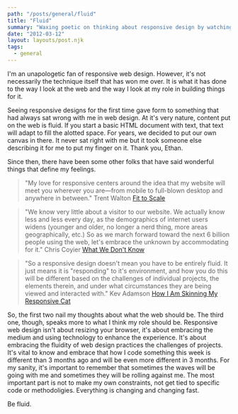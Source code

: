 ```yaml
---
path: "/posts/general/fluid"
title: "Fluid"
summary: "Waxing poetic on thinking about responsive design by watching nature"
date: "2012-03-12"
layout: layouts/post.njk
tags:
  - general
---
```


I'm an unapologetic fan of responsive web design. However, it's not necessarily the technique itself that has won me over. It is what it has done to the way I look at the web and the way I look at my role in building things for it.

Seeing responsive designs for the first time gave form to something that had always sat wrong with me in web design. At it's very nature, content put on the web is fluid. If you start a basic HTML document with text, that text will adapt to fill the alotted space. For years, we decided to put our own canvas in there. It never sat right with me but it took someone else describing it for me to put my finger on it. Thank you, Ethan.

Since then, there have been some other folks that have said wonderful things that define my feelings.

> "My love for responsive centers around the idea that my website will meet you wherever you are—from mobile to full-blown desktop and anywhere in between." Trent Walton [Fit to Scale](http://trentwalton.com/2011/05/10/fit-to-scale)

> "We know very little about a visitor to our website. We actually know less and less every day, as the demographics of internet users widens (younger and older, no longer a nerd thing, more areas geographically, etc.) So as we march forward toward the next 6 billion people using the web, let's embrace the unknown by accommodating for it." Chris Coyier [What We Don't Know](http://css-tricks.com/what-we-dont-know/)

> "So a responsive design doesn't mean you have to be entirely fluid. It just means it is "responding" to it's environment, and how you do this will be different based on the challenges of individual projects, the elements therein, and under what circumstances they are being viewed and interacted with." Kev Adamson [How I Am Skinning My Responsive Cat](http://www.kevadamson.com/talking-of-design/article/how-i-am-skinning-my-resposive-cat)

So, the first two nail my thoughts about what the web should be. The third one, though, speaks more to what I think my role should be. Responsive web design isn't about resizing your browser, it's about embracing the medium and using technology to enhance the experience. It's about embracing the fluidity of web design practices the challenges of projects. It's vital to know and embrace that how I code something this week is different than 3 months ago and will be even more different in 3 months. For my sanity, it's important to remember that sometimes the waves will be going with me and sometimes they will be rolling against me. The most important part is not to make my own constraints, not get tied to specific code or methodoligies. Everything is changing and changing fast.

Be fluid.
